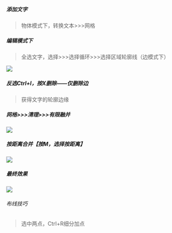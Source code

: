 ##### 添加文字

> 物体模式下，转换文本>>>网格

##### 编辑模式下

> 全选文字，选择>>>选择循环>>>选择区域轮廓线（边模式下）

![](F:\Git\presonalnote\Blender\picture\选择轮廓循环边.jpg)

##### 反选Ctrl+I，按X删除——仅删除边

> 获得文字的轮廓边缘

##### 网格>>>清理>>>有限融并

![](F:\Git\presonalnote\Blender\picture\文字清理.jpg)

##### 按距离合并【按M，选择按距离】

![](F:\Git\presonalnote\Blender\picture\按距离合并.jpg)

##### 最终效果

![](F:\Git\presonalnote\Blender\picture\文字网格重构.jpg)

###### 布线技巧

> 选中两点，Ctrl+R细分加点